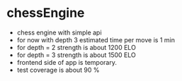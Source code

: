 # chessEngine
* chess engine with simple api 
* for now with depth 3 estimated time per move is 1 min
* for depth = 2 strength is about 1200 ELO
* for depth = 3 strength is about 1500 ELO
* frontend side of app is temporary.
* test coverage is about 90 %
